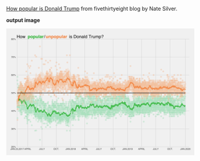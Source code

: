 [How popular is Donald Trump](<https://projects.fivethirtyeight.com/trump-approval-ratings/>) from fivethirtyeight blog by Nate Silver.



**output image**

![trump-approval](fig/trump-approval.png)